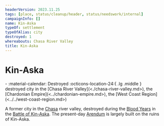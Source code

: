 ```yaml
---
headerVersion: 2023.11.25
tags: [place, status/cleanup/header, status/needswork/internal]
campaignInfo: []
name: Kin-Aska
typeOf: settlement
typeOfAlias: city
destroyed: 1
whereabouts: Chasa River Valley
title: Kin-Aska
---
```

# Kin-Aska
<div class="grid cards ext-narrow-margin ext-one-column" markdown>
-  
   :material-calendar: Destroyed  
    :octicons-location-24:{ .lg .middle } destroyed city in the [Chasa River Valley](<./chasa-river-valley.md>), the [Chardonian Empire](<../chardonian-empire.md>), the [West Coast Region](<../../west-coast-region.md>)  
</div>


A former city in the [Chasa](<../../../chasa-nahadi-watershed/rivers/chasa.md>) river valley, destroyed during the [Blood Years](<../../../../events/1500s/blood-years.md>) in the [Battle of Kin-Aska](<../../../../events/1500s/battle-of-kin-aska.md>). The present-day [Arendum](<./arendum.md>) is largely built on the ruins of Kin-Aska.



